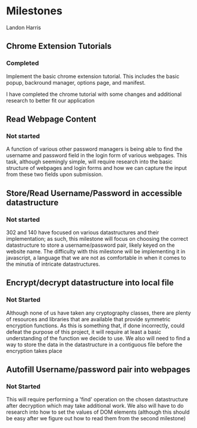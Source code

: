 # Milestones
Landon Harris

## Chrome Extension Tutorials
### Completed
Implement the basic chrome extension tutorial. This includes the basic
popup, backround manager, options page, and manifest. 

I have completed the chrome tutorial with some changes and additional
research to better fit our application

## Read Webpage Content
### Not started
A function of various other password managers is being able to find the 
username and password field in the login form of various webpages. This 
task, although seemingly simple, will require research into the basic 
structure of webpages and login forms and how we can capture the input
from these two fields upon submission. 

## Store/Read Username/Password in accessible datastructure
### Not started
302 and 140 have focused on various datastructures and their implementation; 
as such, this milestone will focus on choosing the correct datastructure
to store a username/password pair, likely keyed on the website name. 
The difficulty with this milestone will be implementing it in javascript, 
a language that we are not as comfortable in when it comes to the 
minutia of intricate datastructures. 

## Encrypt/decrypt datastructure into local file
### Not Started
Although none of us have taken any cryptography classes, there are plenty of 
resources and libraries that are available that provide symmetric encryption
functions. As this is something that, if done incorrectly, could
defeat the purpose of this project, it will require at least a basic 
understanding of the function we decide to use. We also will need to find
a way to store the data in the datastructure in a contiguous file before
the  encryption takes place

## Autofill Username/password pair into webpages
### Not Started
This will require performing a 'find' operation on the chosen datastructure
after decryption which may take additional work. We also will have to do 
research into how to set the values of DOM elements (although this should
be easy after we figure out how to read them from the second milestone)
